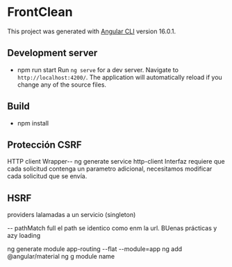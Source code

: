 # FrontClean

This project was generated with [Angular CLI](https://github.com/angular/angular-cli) version 16.0.1.

## Development server

- npm run start
  Run `ng serve` for a dev server. Navigate to `http://localhost:4200/`. The application will automatically reload if you change any of the source files.

## Build

- npm install

## Protección CSRF

HTTP client Wrapper-- ng generate service http-client
Interfaz requiere que cada solicitud contenga un parametro adicional, necesitamos modificar cada solicitud que se envía.

## HSRF

providers lalamadas a un servicio (singleton)

-- pathMatch full el path se identico como enm la url.
BUenas prácticas y azy loading

ng generate module app-routing --flat --module=app
ng add @angular/material
ng g module name
